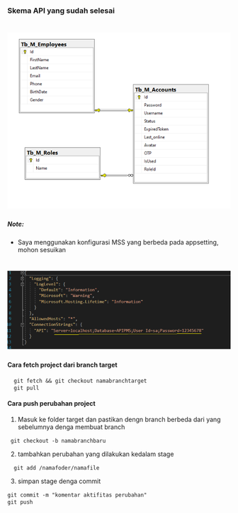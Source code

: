 


###  Skema API yang sudah selesai

# ![](image/1.png)


##### Note:
- Saya menggunakan konfigurasi MSS yang berbeda pada appsetting, mohon sesuikan

# ![](image/2.png)

#### Cara fetch project dari branch target

````
  git fetch && git checkout namabranchtarget
  git pull

````
#### Cara push perubahan project
1. Masuk ke folder target dan pastikan dengn branch berbeda dari yang sebelumnya denga membuat branch
````
 git checkout -b namabranchbaru
````
2. tambahkan perubahan yang dilakukan kedalam stage
````
  git add /namafoder/namafile

````
3. simpan stage denga commit

````
git commit -m "komentar aktifitas perubahan"
git push

````

